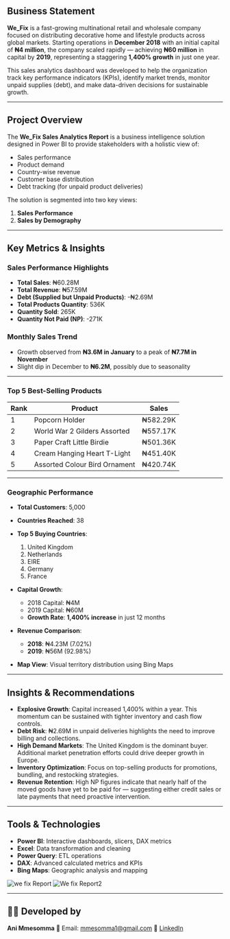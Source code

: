 ##  Business Statement

**We\_Fix** is a fast-growing multinational retail and wholesale company focused on distributing decorative home and lifestyle products across global markets. Starting operations in **December 2018** with an initial capital of **₦4 million**, the company scaled rapidly — achieving **₦60 million** in capital by **2019**, representing a staggering **1,400% growth** in just one year.

This sales analytics dashboard was developed to help the organization track key performance indicators (KPIs), identify market trends, monitor unpaid supplies (debt), and make data-driven decisions for sustainable growth.

---

## Project Overview

The **We\_Fix Sales Analytics Report** is a business intelligence solution designed in Power BI to provide stakeholders with a holistic view of:

* Sales performance
* Product demand
* Country-wise revenue
* Customer base distribution
* Debt tracking (for unpaid product deliveries)

The solution is segmented into two key views:

1. **Sales Performance**
2. **Sales by Demography**

---

## Key Metrics & Insights

### Sales Performance Highlights

* **Total Sales**: ₦60.28M
* **Total Revenue**: ₦57.59M
* **Debt (Supplied but Unpaid Products)**: -₦2.69M
* **Total Products Quantity**: 536K
* **Quantity Sold**: 265K
* **Quantity Not Paid (NP)**: -271K

### Monthly Sales Trend

* Growth observed from **₦3.6M in January** to a peak of **₦7.7M in November**
* Slight dip in December to **₦6.2M**, possibly due to seasonality

---

###  Top 5 Best-Selling Products

| Rank | Product                       | Sales    |
| ---- | ----------------------------- | -------- |
| 1    | Popcorn Holder                | ₦582.29K |
| 2    | World War 2 Gilders Assorted  | ₦557.17K |
| 3    | Paper Craft Little Birdie     | ₦501.36K |
| 4    | Cream Hanging Heart T-Light   | ₦451.40K |
| 5    | Assorted Colour Bird Ornament | ₦420.74K |

---

###  Geographic Performance

* **Total Customers**: 5,000

* **Countries Reached**: 38

* **Top 5 Buying Countries**:

  1. United Kingdom
  2. Netherlands
  3. EIRE
  4. Germany
  5. France

* **Capital Growth**:

  * 2018 Capital: ₦4M
  * 2019 Capital: ₦60M
  * **Growth Rate**: **1,400% increase** in just 12 months

* **Revenue Comparison**:

  * **2018**: ₦4.23M (7.02%)
  * **2019**: ₦56M (92.98%)

* **Map View**: Visual territory distribution using Bing Maps

---

##  Insights & Recommendations

* **Explosive Growth**: Capital increased 1,400% within a year. This momentum can be sustained with tighter inventory and cash flow controls.
* **Debt Risk**: ₦2.69M in unpaid deliveries highlights the need to improve billing and collections.
* **High Demand Markets**: The United Kingdom is the dominant buyer. Additional market penetration efforts could drive deeper growth in Europe.
* **Inventory Optimization**: Focus on top-selling products for promotions, bundling, and restocking strategies.
* **Revenue Retention**: High NP figures indicate that nearly half of the moved goods have yet to be paid for — suggesting either credit sales or late payments that need proactive intervention.

---

##  Tools & Technologies

* **Power BI**: Interactive dashboards, slicers, DAX metrics
* **Excel**: Data transformation and cleaning
* **Power Query**: ETL operations
* **DAX**: Advanced calculated metrics and KPIs
* **Bing Maps**: Geographic analysis and mapping

  


![we fix Report](https://github.com/user-attachments/assets/803c586e-c6b6-4d3e-b803-14cc5828ec57)
![We fix Report2](https://github.com/user-attachments/assets/e324445d-2262-4b0c-8e52-5c36a325784c)

---

## 👩‍💻 Developed by

**Ani Mmesomma**
📧 Email: [mmesomma1@gmail.com](mailto:mmesomma1@gmail.com)
🔗 [LinkedIn](https://www.linkedin.com/in/ani-mmesomma-bb02181bb)
